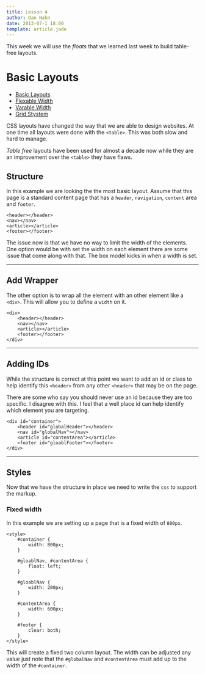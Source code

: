 ```yaml
---
title: Lesson 4
author: Dan Hahn
date: 2013-07-1 18:00
template: article.jade
---
```


This week we will use the *floats* that we learned last week to build table-free layouts.

<span class="more"></span>

# Basic Layouts

* [Basic Layouts]()
* [Flexable Width](flexable.html)
* [Varable Width](varable.html)
* [Grid Stystem](grid.html)

CSS layouts have changed the way that we are able to design websites. At one time all layouts were done with the `<table>`. This was both slow and hard to manage.

*Table free* layouts have been used for almost a decade now while they are an improvement over the `<table>` they have flaws.

## Structure

In this example we are looking the the most basic layout. Assume that this page is a standard content page that has a `header`, `navigation`, `content` area and `footer`.

	<header></header>
	<nav></nav>
	<article></article>
	<footer></footer>

The issue now is that we have no way to limit the width of the elements. One option would be with set the width on each element there are some issue that come along with that. The box model kicks in when a width is set.

---

## Add Wrapper

The other option is to wrap all the element with an other element like a `<div>`. This will allow you to define a `width` on it.

	<div>
		<header></header>
        <nav></nav>
        <article></article>
        <footer></footer>
	</div>

---

## Adding IDs

While the structure is correct at this point we want to add an id or class to help identify this `<header>` from any other `<header>` that may be on the page.

There are some who say you should never use an id because they are too specific. I disagree with this. I feel that a well place id can help identify which element you are targeting.

	<div id="container">
		<header id="globalHeader"></header>
        <nav id="globalNav"></nav>
        <article id="contentArea"></article>
        <footer id="gloablFooter"></footer>
	</div>

---

## Styles

Now that we have the structure in place we need to write the `css` to support the markup.

### Fixed width

In this example we are setting up a page that is a fixed width of `800px`.

	<style>
		#container {
			width: 800px;
		}

		#gloablNav, #contentArea {
		 	float: left;
		}

		#gloablNav {
            width: 200px;
		}

		#contentArea {
		 	width: 600px;
		}

		#footer {
		 	clear: both;
		}
	</style>

This will create a fixed two column layout. The width can be adjusted any value just note that the `#globalNav` and `#contentArea` must add up to the width of the `#container`.


